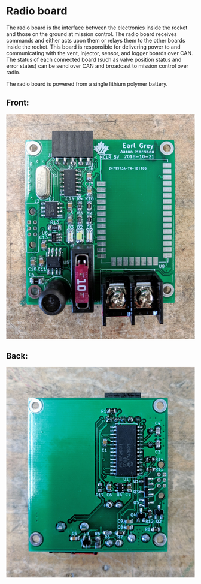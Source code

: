 # Radio board

The radio board is the interface between the electronics inside the rocket and those on the ground at mission control. The radio board receives commands and either acts upon them or relays them to the other boards inside the rocket. This board is responsible for delivering power to and communicating with the vent, injector, sensor, and logger boards over CAN. The status of each connected board (such as valve position status and error states) can be send over CAN and broadcast to mission control over radio.

The radio board is powered from a single lithium polymer battery.

## Front:

![front of radio](/images/radio_front.jpg)

## Back:

![back of radio](/images/radio_back.jpg)
